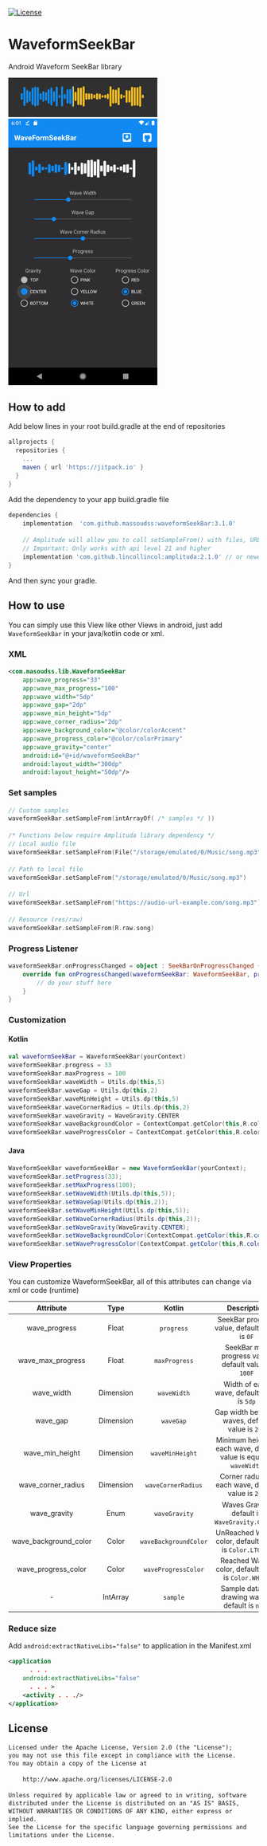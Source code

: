 
[![License](https://img.shields.io/badge/License-Apache%202.0-blue.svg)](https://opensource.org/licenses/Apache-2.0)
# WaveformSeekBar
Android Waveform SeekBar library

<img src="./files/preview.png" width="300">
<img src="./files/preview.gif" width="300">


## How to add

Add below lines in your root build.gradle at the end of repositories

``` groovy
allprojects {
  repositories {
    ...
    maven { url 'https://jitpack.io' }
  }
}
```
Add the dependency to your app build.gradle file

``` groovy
dependencies {
    implementation  'com.github.massoudss:waveformSeekBar:3.1.0'

    // Amplitude will allow you to call setSampleFrom() with files, URLs and resources
    // Important: Only works with api level 21 and higher
    implementation 'com.github.lincollincol:amplituda:2.1.0' // or newer version
}
```

And then sync your gradle.


## How to use
You can simply use this View like other Views in android,
just add ``WaveformSeekBar`` in your java/kotlin code or xml.
### XML
``` xml
<com.masoudss.lib.WaveformSeekBar
    app:wave_progress="33"
    app:wave_max_progress="100"
    app:wave_width="5dp"
    app:wave_gap="2dp"
    app:wave_min_height="5dp"
    app:wave_corner_radius="2dp"
    app:wave_background_color="@color/colorAccent"
    app:wave_progress_color="@color/colorPrimary"
    app:wave_gravity="center"
    android:id="@+id/waveformSeekBar"
    android:layout_width="300dp"
    android:layout_height="50dp"/>
```

### Set samples
``` kotlin
// Custom samples
waveformSeekBar.setSampleFrom(intArrayOf( /* samples */ ))

/* Functions below require Amplituda library dependency */
// Local audio file
waveformSeekBar.setSampleFrom(File("/storage/emulated/0/Music/song.mp3"))

// Path to local file
waveformSeekBar.setSampleFrom("/storage/emulated/0/Music/song.mp3")

// Url
waveformSeekBar.setSampleFrom("https://audio-url-example.com/song.mp3")

// Resource (res/raw)
waveformSeekBar.setSampleFrom(R.raw.song)
```

### Progress Listener
``` kotlin
waveformSeekBar.onProgressChanged = object : SeekBarOnProgressChanged {
    override fun onProgressChanged(waveformSeekBar: WaveformSeekBar, progress: Int, fromUser: Boolean) {
        // do your stuff here
    }
}
```

### Customization
#### Kotlin
``` kotlin
val waveformSeekBar = WaveformSeekBar(yourContext)
waveformSeekBar.progress = 33
waveformSeekBar.maxProgress = 100
waveformSeekBar.waveWidth = Utils.dp(this,5)
waveformSeekBar.waveGap = Utils.dp(this,2)
waveformSeekBar.waveMinHeight = Utils.dp(this,5)
waveformSeekBar.waveCornerRadius = Utils.dp(this,2)
waveformSeekBar.waveGravity = WaveGravity.CENTER
waveformSeekBar.waveBackgroundColor = ContextCompat.getColor(this,R.color.colorAccent)
waveformSeekBar.waveProgressColor = ContextCompat.getColor(this,R.color.colorPrimary)
```

#### Java
``` java
WaveformSeekBar waveformSeekBar = new WaveformSeekBar(yourContext);
waveformSeekBar.setProgress(33);
waveformSeekBar.setMaxProgress(100);
waveformSeekBar.setWaveWidth(Utils.dp(this,5));
waveformSeekBar.setWaveGap(Utils.dp(this,2));
waveformSeekBar.setWaveMinHeight(Utils.dp(this,5));
waveformSeekBar.setWaveCornerRadius(Utils.dp(this,2));
waveformSeekBar.setWaveGravity(WaveGravity.CENTER);
waveformSeekBar.setWaveBackgroundColor(ContextCompat.getColor(this,R.color.white));
waveformSeekBar.setWaveProgressColor(ContextCompat.getColor(this,R.color.blue));
```

### View Properties

You can customize WaveformSeekBar, all of this attributes can change via xml or code (runtime)

|Attribute|Type|Kotlin|Description|
|:---:|:---:|:---:|:---:|
|wave_progress|Float|`progress`|SeekBar progress value, default value is `0F`|
|wave_max_progress|Float|`maxProgress`|SeekBar max progress value, default value is `100F`|
|wave_width|Dimension|`waveWidth`|Width of each wave, default value is `5dp`|
|wave_gap|Dimension|`waveGap`|Gap width between waves, default value is `2dp`|
|wave_min_height|Dimension|`waveMinHeight`|Minimum height of each wave, default value is equal to `waveWidth`|
|wave_corner_radius|Dimension|`waveCornerRadius`|Corner raduis of each wave, default value is `2dp`|
|wave_gravity|Enum|`waveGravity`|Waves Gravity, default is `WaveGravity.CENTER`|
|wave_background_color|Color|`waveBackgroundColor`|UnReached Waves color, default color is `Color.LTGRAY`|
|wave_progress_color|Color|`waveProgressColor`|Reached Waves color, default color is `Color.WHITE`|
| - |IntArray|`sample`|Sample data for drawing waves, default is `null`|

### Reduce size
Add ``` android:extractNativeLibs="false" ``` to application in the Manifest.xml

``` xml
<application
      . . .
    android:extractNativeLibs="false"
      . . . >
    <activity . . ./>
</application>
```

## License
```
Licensed under the Apache License, Version 2.0 (the "License");
you may not use this file except in compliance with the License.
You may obtain a copy of the License at

    http://www.apache.org/licenses/LICENSE-2.0

Unless required by applicable law or agreed to in writing, software
distributed under the License is distributed on an "AS IS" BASIS,
WITHOUT WARRANTIES OR CONDITIONS OF ANY KIND, either express or implied.
See the License for the specific language governing permissions and
limitations under the License.
```
